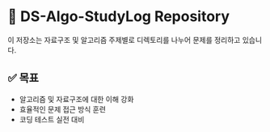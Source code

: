 # 🧠 DS-Algo-StudyLog Repository

이 저장소는 자료구조 및 알고리즘 주제별로 디렉토리를 나누어 문제를 정리하고 있습니다.

## ✅ 목표

- 알고리즘 및 자료구조에 대한 이해 강화
- 효율적인 문제 접근 방식 훈련
- 코딩 테스트 실전 대비
